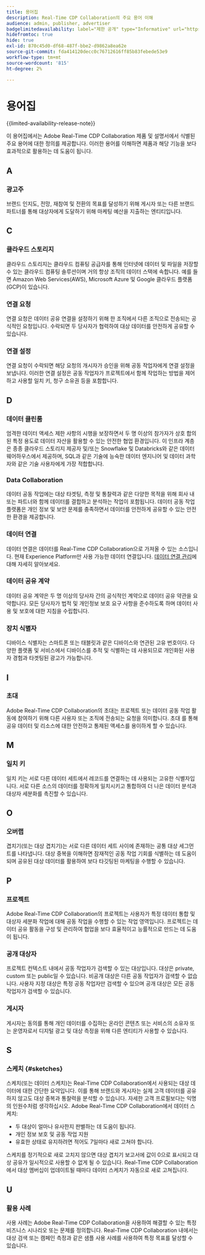```yaml
---
title: 용어집
description: Real-Time CDP Collaboration의 주요 용어 이해
audience: admin, publisher, advertiser
badgelimitedavailability: label="제한 공개" type="Informative" url="https://helpx.adobe.com/legal/product-descriptions/real-time-customer-data-platform-collaboration.html newtab=true"
hidefromtoc: true
hide: true
exl-id: 870c45d0-df68-487f-bbe2-d9862a8ea62e
source-git-commit: fda414120decc0c76712616ff85b83febede53e9
workflow-type: tm+mt
source-wordcount: '815'
ht-degree: 2%

---
```


# 용어집

{{limited-availability-release-note}}

이 용어집에서는 Adobe Real-Time CDP Collaboration 제품 및 설명서에서 식별된 주요 용어에 대한 정의를 제공합니다. 이러한 용어를 이해하면 제품과 해당 기능을 보다 효과적으로 활용하는 데 도움이 됩니다.

## A

### 광고주

브랜드 인지도, 전망, 재참여 및 전환의 목표를 달성하기 위해 게시자 또는 다른 브랜드 파트너를 통해 대상자에게 도달하기 위해 마케팅 예산을 지출하는 엔티티입니다.

## C

### 클라우드 스토리지

클라우드 스토리지는 클라우드 컴퓨팅 공급자를 통해 인터넷에 데이터 및 파일을 저장할 수 있는 클라우드 컴퓨팅 솔루션이며 거의 항상 조직의 데이터 스택에 속합니다. 예를 들면 Amazon Web Services(AWS), Microsoft Azure 및 Google 클라우드 플랫폼(GCP)이 있습니다.

### 연결 요청

연결 요청은 데이터 공유 연결을 설정하기 위해 한 조직에서 다른 조직으로 전송되는 공식적인 요청입니다. 수락되면 두 당사자가 협력하여 대상 데이터를 안전하게 공유할 수 있습니다.

### 연결 설정

연결 요청이 수락되면 해당 요청의 개시자가 승인을 위해 공동 작업자에게 연결 설정을 보냅니다. 이러한 연결 설정은 공동 작업자가 프로젝트에서 함께 작업하는 방법을 제어하고 사용할 일치 키, 청구 소유권 등을 포함합니다.

<!--

### Crosswalk

An identity crosswalk is a tool used to connect different identifiers across datasets to enrich your audience data with additional attributes or dimensions. It creates a bridge between different data points, allowing for a more comprehensive and cohesive view of the data.

-->

## D

### 데이터 클린룸

엄격한 데이터 액세스 제한 사항의 시행을 보장하면서 두 명 이상의 참가자가 상호 합의된 특정 용도로 데이터 자산을 활용할 수 있는 안전한 협업 환경입니다. 이 인프라 계층은 종종 클라우드 스토리지 제공자 및/또는 Snowflake 및 Databricks와 같은 데이터 웨어하우스에서 제공하며, SQL과 같은 기술에 능숙한 데이터 엔지니어 및 데이터 과학자와 같은 기술 사용자에게 가장 적합합니다.

### Data Collaboration

데이터 공동 작업에는 대상 타겟팅, 측정 및 통찰력과 같은 다양한 목적을 위해 회사 내 또는 파트너와 함께 데이터를 결합하고 분석하는 작업이 포함됩니다. 데이터 공동 작업 플랫폼은 개인 정보 및 보안 문제를 충족하면서 데이터를 안전하게 공유할 수 있는 안전한 환경을 제공합니다.

### 데이터 연결

데이터 연결은 데이터를 Real-Time CDP Collaboration으로 가져올 수 있는 소스입니다. 현재 Experience Platform만 사용 가능한 데이터 연결입니다. [데이터 연결 관리](/help/guide/setup/manage-data-connection.md)에 대해 자세히 알아보세요.

### 데이터 공유 계약

데이터 공유 계약은 두 명 이상의 당사자 간의 공식적인 계약으로 데이터 공유 약관을 요약합니다. 모든 당사자가 법적 및 개인정보 보호 요구 사항을 준수하도록 하며 데이터 사용 및 보호에 대한 지침을 수립합니다.

### 장치 식별자

디바이스 식별자는 스마트폰 또는 태블릿과 같은 디바이스와 연관된 고유 번호이다. 다양한 플랫폼 및 서비스에서 디바이스를 추적 및 식별하는 데 사용되므로 개인화된 사용자 경험과 타겟팅된 광고가 가능합니다.

## I

### 초대

Adobe Real-Time CDP Collaboration의 초대는 프로젝트 또는 데이터 공동 작업 활동에 참여하기 위해 다른 사용자 또는 조직에 전송되는 요청을 의미합니다. 초대 를 통해 공유 데이터 및 리소스에 대한 안전하고 통제된 액세스를 용이하게 할 수 있습니다.

<!--

## J

### Join key

In the context of identity crosswalks, a join key is a unique identifier used to match and link different identifiers across datasets, enabling the integration and unification of audience data from various sources. For example, a hashed email (HEM) can be a join key.

-->

## M

### 일치 키

일치 키는 서로 다른 데이터 세트에서 레코드를 연결하는 데 사용되는 고유한 식별자입니다. 서로 다른 소스의 데이터를 정확하게 일치시키고 통합하여 더 나은 데이터 분석과 대상자 세분화를 촉진할 수 있습니다.

## O

### 오버랩

겹치기(또는 대상 겹치기)는 서로 다른 데이터 세트 사이에 존재하는 공통 대상 세그먼트를 나타냅니다. 대상 중복을 이해하면 잠재적인 공동 작업 기회를 식별하는 데 도움이 되며 공유된 대상 데이터를 활용하여 보다 타깃팅된 마케팅을 수행할 수 있습니다.

## P

### 프로젝트

Adobe Real-Time CDP Collaboration의 프로젝트는 사용자가 특정 데이터 통합 및 대상자 세분화 작업에 대해 공동 작업을 수행할 수 있는 작업 영역입니다. 프로젝트는 데이터 공유 활동을 구성 및 관리하여 협업을 보다 효율적이고 능률적으로 만드는 데 도움이 됩니다.

### 공개 대상자

프로젝트 컨텍스트 내에서 공동 작업자가 검색할 수 있는 대상입니다. 대상은 private, custom 또는 public일 수 있습니다. 비공개 대상은 다른 공동 작업자가 검색할 수 없습니다. 사용자 지정 대상은 특정 공동 작업자만 검색할 수 있으며 공개 대상은 모든 공동 작업자가 검색할 수 있습니다.

### 게시자

게시자는 동의를 통해 개인 데이터를 수집하는 온라인 콘텐츠 또는 서비스의 소유자 또는 운영자로서 디지털 광고 및 대상 측정을 위해 다른 엔티티가 사용할 수 있습니다.

## S

### 스케치 {#sketches}

스케치(또는 데이터 스케치)는 Real-Time CDP Collaboration에서 사용되는 대상 데이터에 대한 간단한 요약입니다. 이를 통해 브랜드와 게시자는 실제 고객 데이터를 공유하지 않고도 대상 중복과 통찰력을 분석할 수 있습니다. 자세한 고객 프로필보다는 익명의 인원수처럼 생각하십시오.
Adobe Real-Time CDP Collaboration에서 데이터 스케치:

* 두 대상이 얼마나 유사한지 판별하는 데 도움이 됩니다.
* 개인 정보 보호 및 공동 작업 지원
* 유효한 상태로 유지하려면 적어도 7일마다 새로 고쳐야 합니다.

스케치를 정기적으로 새로 고치지 않으면 대상 겹치기 보고서에 값이 0으로 표시되고 대상 공유가 일시적으로 사용할 수 없게 될 수 있습니다. Real-Time CDP Collaboration에서 대상 멤버십이 업데이트될 때마다 데이터 스케치가 자동으로 새로 고쳐집니다.

## U

### 활용 사례

사용 사례는 Adobe Real-Time CDP Collaboration을 사용하여 해결할 수 있는 특정 비즈니스 시나리오 또는 문제를 정의합니다. Real-Time CDP Collaboration 내에서는 대상 검색 또는 캠페인 측정과 같은 샘플 사용 사례를 사용하여 특정 목표를 달성할 수 있습니다.
